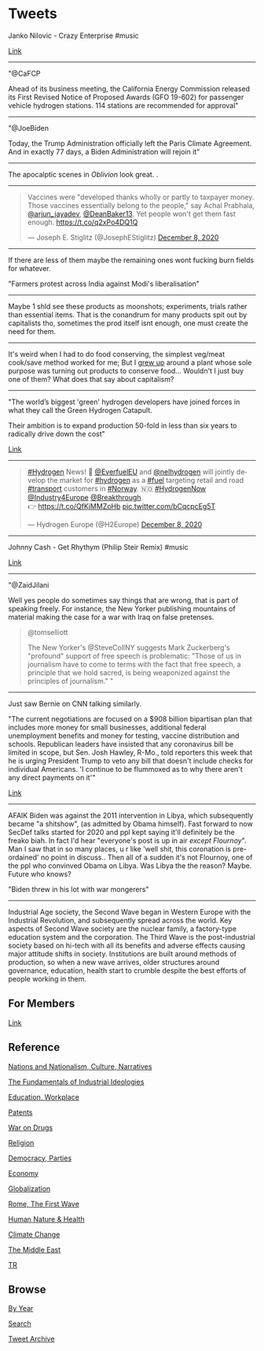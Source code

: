 # Tweets

Janko Nilovic - Crazy Enterprise \#music

[Link](https://youtu.be/QIskvCnSBE4)

---

"@CaFCP

Ahead of its business meeting, the California Energy Commission
released its First Revised Notice of Proposed Awards (GFO 19-602) for
passenger vehicle hydrogen stations. 114 stations are recommended for
approval"

---

"@JoeBiden

Today, the Trump Administration officially left the Paris Climate
Agreement. And in exactly 77 days, a Biden Administration will rejoin
it"

---

The apocalptic scenes in *Oblivion* look great. . 

---

<blockquote class="twitter-tweet"><p lang="en" dir="ltr">Vaccines were &quot;developed thanks wholly or partly to taxpayer money. Those vaccines essentially belong to the people,&quot; say Achal Prabhala, <a href="https://twitter.com/arjun_jayadev?ref_src=twsrc%5Etfw">@arjun_jayadev</a>, <a href="https://twitter.com/DeanBaker13?ref_src=twsrc%5Etfw">@DeanBaker13</a>. Yet people won&#39;t get them fast enough. <a href="https://t.co/q2xPo4DQ1Q">https://t.co/q2xPo4DQ1Q</a></p>&mdash; Joseph E. Stiglitz (@JosephEStiglitz) <a href="https://twitter.com/JosephEStiglitz/status/1336333740386078728?ref_src=twsrc%5Etfw">December 8, 2020</a></blockquote> <script async src="https://platform.twitter.com/widgets.js" charset="utf-8"></script>

---

If there are less of them maybe the remaining ones wont fucking burn
fields for whatever.

"Farmers protest across India against Modi's liberalisation"

---

Maybe 1 shld see these products as moonshots; experiments, trials
rather than essential items. That is the conandrum for many products
spit out by capitalists tho, sometimes the prod itself isnt enough,
one must create the need for them. 

---

It's weird when I had to do food conserving, the simplest veg/meat
cook/save method worked for me; But I [grew up](2011/08/living-in-factory.md)
around a plant whose sole purpose was turning out products to conserve food...
Wouldn't I just buy one of them? What does that say about capitalism? 

---

"The world’s biggest 'green' hydrogen developers have joined forces in
what they call the Green Hydrogen Catapult.

Their ambition is to expand production 50-fold in less than six years
to radically drive down the cost"

[Link](https://www.bbc.co.uk/news/amp/business-55218573)

---

<blockquote class="twitter-tweet"><p lang="en" dir="ltr"><a href="https://twitter.com/hashtag/Hydrogen?src=hash&amp;ref_src=twsrc%5Etfw">#Hydrogen</a> News! 📰 <a href="https://twitter.com/EverfuelEU?ref_src=twsrc%5Etfw">@EverfuelEU</a> and <a href="https://twitter.com/nelhydrogen?ref_src=twsrc%5Etfw">@nelhydrogen</a> will jointly develop the market for <a href="https://twitter.com/hashtag/hydrogen?src=hash&amp;ref_src=twsrc%5Etfw">#hydrogen</a> as a <a href="https://twitter.com/hashtag/fuel?src=hash&amp;ref_src=twsrc%5Etfw">#fuel</a> targeting retail and road <a href="https://twitter.com/hashtag/transport?src=hash&amp;ref_src=twsrc%5Etfw">#transport</a> customers in <a href="https://twitter.com/hashtag/Norway?src=hash&amp;ref_src=twsrc%5Etfw">#Norway</a>. 🇳🇴 <a href="https://twitter.com/hashtag/HydrogenNow?src=hash&amp;ref_src=twsrc%5Etfw">#HydrogenNow</a> <a href="https://twitter.com/Industry4Europe?ref_src=twsrc%5Etfw">@Industry4Europe</a> <a href="https://twitter.com/Breakthrough?ref_src=twsrc%5Etfw">@Breakthrough</a> <br>👉 <a href="https://t.co/QfKjMMZoHb">https://t.co/QfKjMMZoHb</a> <a href="https://t.co/bCqcpcEg5T">pic.twitter.com/bCqcpcEg5T</a></p>&mdash; Hydrogen Europe (@H2Europe) <a href="https://twitter.com/H2Europe/status/1336218968231559168?ref_src=twsrc%5Etfw">December 8, 2020</a></blockquote> <script async src="https://platform.twitter.com/widgets.js" charset="utf-8"></script>

---

Johnny Cash - Get Rhythym (Philip Steir Remix) \#music

[Link](https://youtu.be/UDv5C2Lyi3E)

---

"@ZaidJilani

Well yes people do sometimes say things that are wrong, that is part
of speaking freely. For instance, the New Yorker publishing mountains
of material making the case for a war with Iraq on false pretenses.

>@tomselliott
>
>The New Yorker's @SteveCollNY suggests Mark Zuckerberg's "profound"
>support of free speech is problematic: "Those of us in journalism have
>to come to terms with the fact that free speech, a principle that we
>hold sacred, is being weaponized against the principles of
>journalism."
"

---

Just saw Bernie on CNN talking similarly.


"The current negotiations are focused on a $908 billion bipartisan plan
that includes more money for small businesses, additional federal
unemployment benefits and money for testing, vaccine distribution and
schools. Republican leaders have insisted that any coronavirus bill be
limited in scope, but Sen. Josh Hawley, R-Mo., told reporters this
week that he is urging President Trump to veto any bill that doesn't
include checks for individual Americans. 'I continue to be flummoxed
as to why there aren't any direct payments on it'"

[Link](https://www.npr.org/sections/coronavirus-live-updates/2020/12/08/944199072/democrats-and-some-republicans-push-to-add-stimulus-checks-to-covid-19-relief-bi)

---

AFAIK Biden was against the 2011 intervention in Libya, which
subsequently became "a shitshow", (as admitted by Obama himself). Fast
forward to now SecDef talks started for 2020 and ppl kept saying it'll
definitely be the freako biah. In fact I'd hear "everyone's post is up
in air *except Flournoy*". Man I saw that in so many places, u r like
'well shit, this coronation is pre-ordained' no point in
discuss.. Then all of a sudden it's not Flournoy, one of the ppl who
convinved Obama on Libya. Was Libya the the reason? Maybe. Future who
knows? 

"Biden threw in his lot with war mongerers"

---

Industrial Age society, the Second Wave began in Western Europe with
the Industrial Revolution, and subsequently spread across the
world. Key aspects of Second Wave society are the nuclear family, a
factory-type education system and the corporation. The Third Wave is
the post-industrial society based on hi-tech with all its benefits and
adverse effects causing major attitude shifts in society. Institutions
are built around methods of production, so when a new wave arrives,
older structures around governance, education, health start to crumble
despite the best efforts of people working in them.

## For Members

[Link](https://thirdwave-members.herokuapp.com)

## Reference

[Nations and Nationalism, Culture, Narratives](/2013/02/nations-and-nationalism.md)

[The Fundamentals of Industrial Ideologies](/2011/04/fundamentals-of-industrial-ideologies.md)

[Education, Workplace](2017/09/education-workplace.md)

[Patents](/2018/09/patents.md)

[War on Drugs](/2019/11/war-on-drugs.md)

[Religion](/2015/04/god-religion.md)

[Democracy, Parties](/2016/11/democracy.md)

[Economy](/2018/05/economy.md)

[Globalization](/2018/09/globalization.md)

[Rome, The First Wave](/2017/12/rome.md)

[Human Nature & Health](/2020/07/human-nature.md)

[Climate Change](/2018/12/climate.md)

[The Middle East](/2019/07/middleeast.md)

[TR](../tr)

## Browse

[By Year](years.md)

[Search](search.html)

[Tweet Archive](/tweets/README.md)


